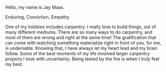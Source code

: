 Hello, my name is Jay Maas.

Enduring, Conviction, Empathy

One of my hobbies includes carpentry. I really love to build things, out of many 
different mediums. There are so many ways to do carpentry, and most of them are 
wrong and right at the same time! The gratification that can come with watching
something materialize right in front of you, for me, is undeniable. Knowing that,
I have always let my heart lead and my brain follow. Some of the best moments 
of my life involved larger carpentry projects I took with uncertainty. Being tested 
by the fire is when I truly feel my best. 

